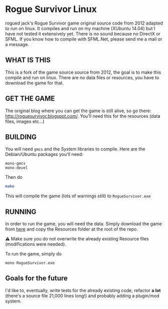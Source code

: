 Rogue Survivor Linux
====================
rogued jack's Rogue Survivor game original source code from 2012 adapted to run on
linux. It compiles and run on my machine (XUbuntu 14.04) but I have not tested
it extensively yet. There is no sound because no DirectX or SFML. If you know
how to compile with SFML.Net, please send me a mail or a message.


WHAT IS THIS
------------
This is a fork of the game source source from 2012, the goal is to make this
compile and run on linux. There are no data files or resources, you have to
download the game for that.


GET THE GAME
------------
The original blog where you can get the game is still alive, so go there:
http://roguesurvivor.blogspot.com/. You'll need this for the resources (data
files, images etc...)

BUILDING
--------
You will need ```gmcs``` and the System libraries to compile. Here are the
Debian/Ubuntu packages you'll need:
```
mono-gmcs
mono-devel
```

Then do
```bash
make
```
This will compile the game (lots of warnings still) to ```RogueSurvivor.exe```

RUNNING
-------
In order to run the game, you will need the data. Simply download the game
from [here](https://roguesurvivor.blogspot.fr/p/download.html) and copy the
Resources folder at the root of the repo.

:warning: Make sure you do not overwrite the already existing Resource files
(modifications were needed).

To run the game, simply do
```
mono RogueSurvivor.exe
```

Goals for the future
--------------------
I'd like to, eventually, write tests for the already existing code, refactor
**a lot** (there's a source file 21,000 lines long!) and probably adding a
plugin/mod system.
